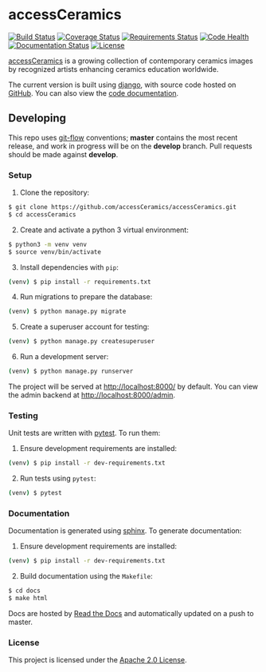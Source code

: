 # accessCeramics
[![Build Status](https://travis-ci.org/accessCeramics/accessCeramics.svg?branch=master)](https://travis-ci.org/accessCeramics/accessCeramics)
[![Coverage Status](https://codecov.io/gh/accessCeramics/accessCeramics/branch/master/graph/badge.svg)](https://codecov.io/gh/accessCeramics/accessCeramics)
[![Requirements Status](https://requires.io/github/accessCeramics/accessCeramics/requirements.svg?branch=master)](https://requires.io/github/accessCeramics/accessCeramics/requirements/?branch=master)
[![Code Health](https://landscape.io/github/accessCeramics/accessCeramics/master/landscape.svg?style=flat)](https://landscape.io/github/accessCeramics/accessCeramics/master)
[![Documentation Status](https://readthedocs.org/projects/accessceramics/badge/?version=latest)](https://accessceramics.readthedocs.io/en/latest/?badge=latest)
[![License](https://img.shields.io/badge/License-Apache%202.0-blue.svg)](https://opensource.org/licenses/Apache-2.0)

[accessCeramics](http://accessceramics.org) is a growing collection of contemporary ceramics images by recognized artists enhancing ceramics education worldwide.

The current version is built using [django](), with source code hosted on [GitHub](https://github.com/accessCeramics/accessCeramics). You can also view the [code documentation](http://accessceramics.readthedocs.io/).

## Developing

This repo uses [git-flow](https://github.com/nvie/gitflow) conventions; **master**
contains the most recent release, and work in progress will be on the **develop** branch. Pull requests should be made against **develop**.

### Setup

1. Clone the repository:
```sh
$ git clone https://github.com/accessCeramics/accessCeramics.git
$ cd accessCeramics
```
2. Create and activate a python 3 virtual environment:
```sh
$ python3 -m venv venv
$ source venv/bin/activate
```
3. Install dependencies with `pip`:
```sh
(venv) $ pip install -r requirements.txt
```
4. Run migrations to prepare the database:
```sh
(venv) $ python manage.py migrate
```
5. Create a superuser account for testing:
```sh
(venv) $ python manage.py createsuperuser
```
6. Run a development server:
```sh
(venv) $ python manage.py runserver
```
The project will be served at <http://localhost:8000/> by default. You can view
the admin backend at <http://localhost:8000/admin>.

### Testing

Unit tests are written with [pytest](http://doc.pytest.org/). To run them:
1. Ensure development requirements are installed:
```sh
(venv) $ pip install -r dev-requirements.txt
```
2. Run tests using `pytest`:
```sh
(venv) $ pytest
```

### Documentation
Documentation is generated using [sphinx](http://www.sphinx-doc.org/).
To generate documentation:
1. Ensure development requirements are installed:
```sh
(venv) $ pip install -r dev-requirements.txt
```
2. Build documentation using the `Makefile`:
```sh
$ cd docs
$ make html
```
Docs are hosted by [Read the Docs](https://readthedocs.org/) and automatically updated on a push to master.

### License
This project is licensed under the [Apache 2.0 License](https://github.com/accessCeramics/accessCeramics/blob/master/LICENSE).